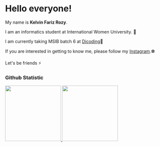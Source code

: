 # Hello everyone! 

My name is **Kelvin Fariz Rozy**.<br>

I am an informatics student at International Women University. 🏫<br>

I am currently taking MSIB batch 6 at [Dicoding](https://www.dicoding.com/)🚀<br>

If you are interested in getting to know me, please follow my [Instagram](https://www.instagram.com/whovinnn/).⚽ <br>

Let's be friends ⚡

### Github Statistic
<p align="left">
<a href="https://github.com/kelvinfariz">
  <img height="180em" src="https://github-readme-stats-eight-theta.vercel.app/api?username=kelvinfariz&show_icons=true&theme=algolia&include_all_commits=true&count_private=true"/>
  <img height="180em" src="https://github-readme-stats-eight-theta.vercel.app/api/top-langs/?username=kelvinfariz&layout=compact&langs_count=8&theme=algolia"/>
</a>
</p>

<!--
**kelvinfariz/kelvinfariz** is a ✨ _special_ ✨ repository because its `README.md` (this file) appears on your GitHub profile.
Saya seorang **Curriculum Developer** di [Dicoding](https://www.dicoding.com/).<br>
Here are some ideas to get you started:

- 🔭 I’m currently working on ...
- 🌱 I’m currently learning ...
- 👯 I’m looking to collaborate on ...
- 🤔 I’m looking for help with ...
- 💬 Ask me about ...
- 📫 How to reach me: ...
- 😄 Pronouns: ...
- ⚡ Fun fact: ...
-->
